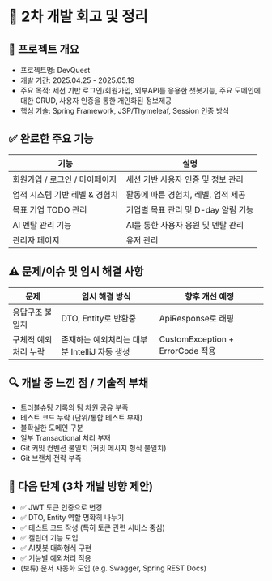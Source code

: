 # 📝 2차 개발 회고 및 정리

## 📌 프로젝트 개요
- 프로젝트명: DevQuest
- 개발 기간: 2025.04.25 - 2025.05.19
- 주요 목적: 세션 기반 로그인/회원가입, 외부API를 응용한 챗봇기능, 주요 도메인에 대한 CRUD, 사용자 인증을 통한 개인화된 정보제공
- 핵심 기술: Spring Framework, JSP/Thymeleaf, Session 인증 방식



## ✅ 완료한 주요 기능

| 기능                     | 설명                                    |
|-------------------------|---------------------------------------|
| 회원가입 / 로그인 / 마이페이지 | 세션 기반 사용자 인증 및 정보 관리            |
| 업적 시스템 기반 레벨 & 경험치 |  활동에 따른 경험치, 레벨, 업적 제공          |
| 목표 기업 TODO 관리         | 기업별 목표 관리 및 D-day 알림 기능         |
| AI 멘탈 관리 기능           | AI를 통한 사용자 응원 및 멘탈 관리           |
| 관리자 페이지               | 유저 관리                               |



## ⚠️ 문제/이슈 및 임시 해결 사항

| 문제                 | 임시 해결 방식 | 향후 개선 예정 |
|---------------------|---------------------|----------------|
| 응답구조 불일치 | DTO, Entity로 반환중 | ApiResponse로 래핑 |
| 구체적 예외 처리 누락 | 존재하는 예외처리는 대부분 IntelliJ 자동 생성 | CustomException + ErrorCode 적용 |



## 🔍 개발 중 느낀 점 / 기술적 부채

- 트러블슈팅 기록의 팀 차원 공유 부족
- 테스트 코드 누락 (단위/통합 테스트 부재)
- 불확실한 도메인 구분
- 일부 Transactional 처리 부재  
- Git 커밋 컨벤션 불일치 (커밋 메시지 형식 불일치)
- Git 브랜치 전략 부족



## 🔄 다음 단계 (3차 개발 방향 제안)

- ✅ JWT 토큰 인증으로 변경
- ✅ DTO, Entity 역할 명확히 나누기
- ✅ 테스트 코드 작성 (특히 토큰 관련 서비스 중심)
- ✅ 캘린더 기능 도입
- ✅ AI챗봇 대화형식 구현
- ✅ 기능별 예외처리 적용
- (보류) 문서 자동화 도입 (e.g. Swagger, Spring REST Docs)
